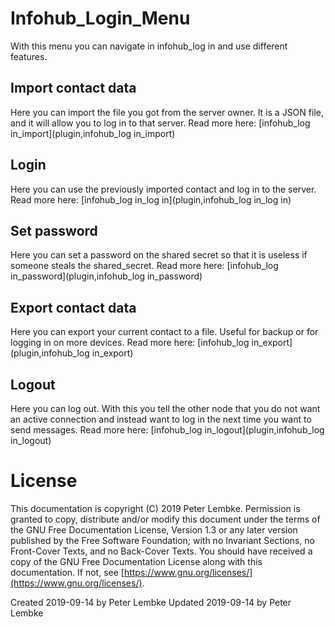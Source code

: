 # Infohub_Login_Menu

With this menu you can navigate in infohub_log in and use different features.

## Import contact data

Here you can import the file you got from the server owner. It is a JSON file, and it will allow you to log in to that
server. Read more here: [infohub_log in_import](plugin,infohub_log in_import)

## Login

Here you can use the previously imported contact and log in to the server. Read more
here: [infohub_log in_log in](plugin,infohub_log in_log in)

## Set password

Here you can set a password on the shared secret so that it is useless if someone steals the shared_secret. Read more
here: [infohub_log in_password](plugin,infohub_log in_password)

## Export contact data

Here you can export your current contact to a file. Useful for backup or for logging in on more devices. Read more
here: [infohub_log in_export](plugin,infohub_log in_export)

## Logout

Here you can log out. With this you tell the other node that you do not want an active connection and instead want to
log in the next time you want to send messages. Read more here: [infohub_log in_logout](plugin,infohub_log in_logout)

# License

This documentation is copyright (C) 2019 Peter Lembke. Permission is granted to copy, distribute and/or modify this
document under the terms of the GNU Free Documentation License, Version 1.3 or any later version published by the Free
Software Foundation; with no Invariant Sections, no Front-Cover Texts, and no Back-Cover Texts. You should have received
a copy of the GNU Free Documentation License along with this documentation. If not,
see [https://www.gnu.org/licenses/](https://www.gnu.org/licenses/).

Created 2019-09-14 by Peter Lembke Updated 2019-09-14 by Peter Lembke
